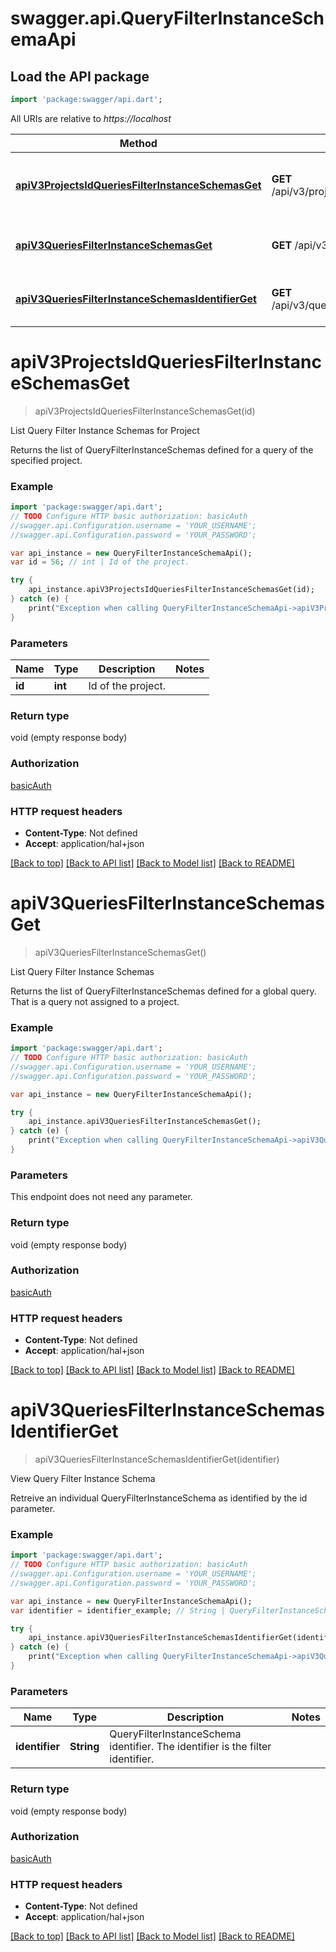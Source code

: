 # swagger.api.QueryFilterInstanceSchemaApi

## Load the API package
```dart
import 'package:swagger/api.dart';
```

All URIs are relative to *https://localhost*

Method | HTTP request | Description
------------- | ------------- | -------------
[**apiV3ProjectsIdQueriesFilterInstanceSchemasGet**](QueryFilterInstanceSchemaApi.md#apiV3ProjectsIdQueriesFilterInstanceSchemasGet) | **GET** /api/v3/projects/{id}/queries/filter_instance_schemas | List Query Filter Instance Schemas for Project
[**apiV3QueriesFilterInstanceSchemasGet**](QueryFilterInstanceSchemaApi.md#apiV3QueriesFilterInstanceSchemasGet) | **GET** /api/v3/queries/filter_instance_schemas | List Query Filter Instance Schemas
[**apiV3QueriesFilterInstanceSchemasIdentifierGet**](QueryFilterInstanceSchemaApi.md#apiV3QueriesFilterInstanceSchemasIdentifierGet) | **GET** /api/v3/queries/filter_instance_schemas/{identifier} | View Query Filter Instance Schema


# **apiV3ProjectsIdQueriesFilterInstanceSchemasGet**
> apiV3ProjectsIdQueriesFilterInstanceSchemasGet(id)

List Query Filter Instance Schemas for Project

Returns the list of QueryFilterInstanceSchemas defined for a query of the specified project.

### Example 
```dart
import 'package:swagger/api.dart';
// TODO Configure HTTP basic authorization: basicAuth
//swagger.api.Configuration.username = 'YOUR_USERNAME';
//swagger.api.Configuration.password = 'YOUR_PASSWORD';

var api_instance = new QueryFilterInstanceSchemaApi();
var id = 56; // int | Id of the project.

try { 
    api_instance.apiV3ProjectsIdQueriesFilterInstanceSchemasGet(id);
} catch (e) {
    print("Exception when calling QueryFilterInstanceSchemaApi->apiV3ProjectsIdQueriesFilterInstanceSchemasGet: $e\n");
}
```

### Parameters

Name | Type | Description  | Notes
------------- | ------------- | ------------- | -------------
 **id** | **int**| Id of the project. | 

### Return type

void (empty response body)

### Authorization

[basicAuth](../README.md#basicAuth)

### HTTP request headers

 - **Content-Type**: Not defined
 - **Accept**: application/hal+json

[[Back to top]](#) [[Back to API list]](../README.md#documentation-for-api-endpoints) [[Back to Model list]](../README.md#documentation-for-models) [[Back to README]](../README.md)

# **apiV3QueriesFilterInstanceSchemasGet**
> apiV3QueriesFilterInstanceSchemasGet()

List Query Filter Instance Schemas

Returns the list of QueryFilterInstanceSchemas defined for a global query. That is a query not assigned to a project.

### Example 
```dart
import 'package:swagger/api.dart';
// TODO Configure HTTP basic authorization: basicAuth
//swagger.api.Configuration.username = 'YOUR_USERNAME';
//swagger.api.Configuration.password = 'YOUR_PASSWORD';

var api_instance = new QueryFilterInstanceSchemaApi();

try { 
    api_instance.apiV3QueriesFilterInstanceSchemasGet();
} catch (e) {
    print("Exception when calling QueryFilterInstanceSchemaApi->apiV3QueriesFilterInstanceSchemasGet: $e\n");
}
```

### Parameters
This endpoint does not need any parameter.

### Return type

void (empty response body)

### Authorization

[basicAuth](../README.md#basicAuth)

### HTTP request headers

 - **Content-Type**: Not defined
 - **Accept**: application/hal+json

[[Back to top]](#) [[Back to API list]](../README.md#documentation-for-api-endpoints) [[Back to Model list]](../README.md#documentation-for-models) [[Back to README]](../README.md)

# **apiV3QueriesFilterInstanceSchemasIdentifierGet**
> apiV3QueriesFilterInstanceSchemasIdentifierGet(identifier)

View Query Filter Instance Schema

Retreive an individual QueryFilterInstanceSchema as identified by the id parameter.

### Example 
```dart
import 'package:swagger/api.dart';
// TODO Configure HTTP basic authorization: basicAuth
//swagger.api.Configuration.username = 'YOUR_USERNAME';
//swagger.api.Configuration.password = 'YOUR_PASSWORD';

var api_instance = new QueryFilterInstanceSchemaApi();
var identifier = identifier_example; // String | QueryFilterInstanceSchema identifier. The identifier is the filter identifier.

try { 
    api_instance.apiV3QueriesFilterInstanceSchemasIdentifierGet(identifier);
} catch (e) {
    print("Exception when calling QueryFilterInstanceSchemaApi->apiV3QueriesFilterInstanceSchemasIdentifierGet: $e\n");
}
```

### Parameters

Name | Type | Description  | Notes
------------- | ------------- | ------------- | -------------
 **identifier** | **String**| QueryFilterInstanceSchema identifier. The identifier is the filter identifier. | 

### Return type

void (empty response body)

### Authorization

[basicAuth](../README.md#basicAuth)

### HTTP request headers

 - **Content-Type**: Not defined
 - **Accept**: application/hal+json

[[Back to top]](#) [[Back to API list]](../README.md#documentation-for-api-endpoints) [[Back to Model list]](../README.md#documentation-for-models) [[Back to README]](../README.md)

